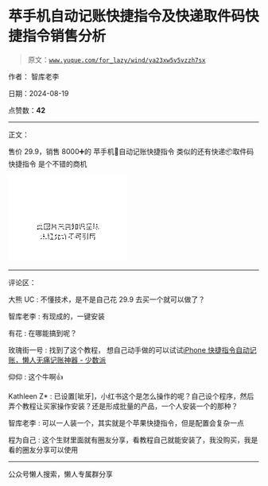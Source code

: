 # 苹手机自动记账快捷指令及快递取件码快捷指令销售分析

> 原文：[`www.yuque.com/for_lazy/wind/ya23xw5v5vzzh7sx`](https://www.yuque.com/for_lazy/wind/ya23xw5v5vzzh7sx)

作者： 智库老李

日期：2024-08-19

点赞数：**42**

* * *

正文：

售价 29.9，销售 8000➕的 苹手机📱自动记账快捷指令 类似的还有快递📦取件码快捷指令 是个不错的商机

![](img/ff4fdb4d76b811a333661e2fda4af109.png "None")

* * *

评论区：

大熊 UC : 不懂技术，是不是自己花 29.9 去买一个就可以做了？

智库老李 : 有现成的，一键安装

有花 : 在哪能搞到呢？

玫瑰街一号 : 找到了这个教程， 想自己动手做的可以试试[iPhone 快捷指令自动记账，懒人无痛记账神器 - 少数派](https://sspai.com/post/86611) 

仰仰 : 这个牛啊👍

Kathleen Z* : 已设置[呲牙]，小红书这个是怎么操作的呢？自己设个程序，然后弄个教程让买家操作安装？还是形成批量的产品，一个人安装一个的那种？

智库老李 : 可以一人装一个，其实就是个苹果快捷指令，但是配置会复杂一点

程为自己 : 这个生财里面就有圈友分享，看教程自己就能安装了，我没购买，我是看的圈友分享可以使用

* * *

公众号懒人搜索，懒人专属群分享